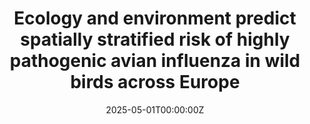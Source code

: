 ---
title: "Ecology and environment predict spatially stratified risk of highly pathogenic avian influenza in wild birds across Europe"
authors:
- Sarah Hayes
- jhilton
- Joaquin Mould-Quevedo
- Christl Donnelly
- Matthew Baylis
- lbrierley
date: "2025-05-01T00:00:00Z"
doi: "10.1101/2024.07.17.603912"
author_notes:
- "Equal contribution"
- "Equal contribution"

# Schedule page publish date (NOT publication's date).
publishDate: "2017-01-01T00:00:00Z"

# Publication type.
# Accepts a single type but formatted as a YAML list (for Hugo requirements).
# Enter a publication type from the CSL standard.
publication_types: ["article"]

# Publication name and optional abbreviated publication name.
publication: ""
publication_short: ""

categories:
  - Ecology
featured: false

links:
- name: Full text
  url: https://www.biorxiv.org/content/10.1101/2024.07.17.603912v2
url_code: https://github.com/sarahhayes/avian_flu_sdm
url_dataset: https://zenodo.org/records/13273108
url_poster: ''
url_project: ''
url_slides: ''
url_source: ''
url_video: ''

# Featured image
# To use, add an image named `featured.jpg/png` to your page's folder. 
image:
  placement: 1
  caption: Projected probability of HPAI presence by quarter in Europe.
  preview_only: false

# Associated Projects (optional).
#   Associate this publication with one or more of your projects.
#   Simply enter your project's folder or file name without extension.
#   E.g. `internal-project` references `content/project/internal-project/index.md`.
#   Otherwise, set `projects: []`.
projects:
- []

# Slides (optional).
#   Associate this publication with Markdown slides.
#   Simply enter your slide deck's filename without extension.
#   E.g. `slides: "example"` references `content/slides/example/index.md`.
#   Otherwise, set `slides: ""`.
slides: example
---